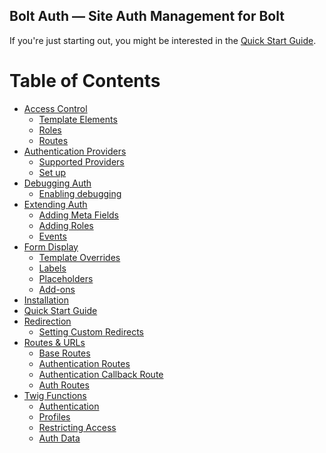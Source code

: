 Bolt Auth — Site Auth Management for Bolt
--------------------------------------------------

If you're just starting out, you might be interested in the [Quick Start Guide](quick-start.md).


Table of Contents
=================

* [Access Control](access-control.md#access-control)
  * [Template Elements](access-control.md#template-elements)
  * [Roles](access-control.md#roles)
  * [Routes](access-control.md#routes)
* [Authentication Providers](authentication-providers.md#authentication-providers)
  * [Supported Providers](authentication-providers.md#supported-providers)
  * [Set up](authentication-providers.md#set-up)
* [Debugging Auth](debugging.md#debugging-auth)
  * [Enabling debugging](debugging.md#enabling-debugging)
* [Extending Auth](extending/extending.md#extending-auth)
  * [Adding Meta Fields](extending/adding-meta-fields.md#extending-adding-meta-fields)
  * [Adding Roles](extending/adding-roles.md#extending-adding-roles)
  * [Events](extending/events.md#extending-events)
* [Form Display](form-display.md#form-display)
  * [Template Overrides](form-display.md#template-overrides)
  * [Labels](form-display.md#labels)
  * [Placeholders](form-display.md#placeholders)
  * [Add-ons](form-display.md#add-ons)
* [Installation](installation.md#installation)
* [Quick Start Guide](quick-start.md#quick-start-guide)
* [Redirection](redirection.md#redirection)
  * [Setting Custom Redirects](redirection.md#setting-custom-redirects)
* [Routes & URLs](routes-urls.md#routes--urls)
  * [Base Routes](routes-urls.md#base-routes)
  * [Authentication Routes](routes-urls.md#authentication-routes)
  * [Authentication Callback Route](routes-urls.md#authentication-callback-route)
  * [Auth Routes](routes-urls.md#auth-routes)
* [Twig Functions](twig-functions.md#twig-functions)
  * [Authentication](twig-functions.md#authentication)
  * [Profiles](twig-functions.md#profiles)
  * [Restricting Access](twig-functions.md#restricting-access)
  * [Auth Data](twig-functions.md#auth-data)
